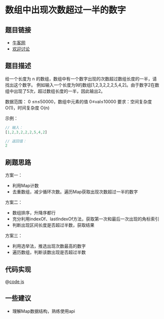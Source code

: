 # 数组中出现次数超过一半的数字

## 题目链接

- [牛客网](https://www.nowcoder.com/practice/e8a1b01a2df14cb2b228b30ee6a92163)
- [欢迎讨论]()

## 题目描述

给一个长度为 n 的数组，数组中有一个数字出现的次数超过数组长度的一半，请找出这个数字。
例如输入一个长度为9的数组[1,2,3,2,2,2,5,4,2]。由于数字2在数组中出现了5次，超过数组长度的一半，因此输出2。

数据范围： 0 ≤n≤50000，数组中元素的值 0≤val≤10000
要求：空间复杂度 O(1)，时间复杂度 O(n)

示例：

```js
// 输入：
[1,2,3,2,2,2,5,4,2]

// 返回值：
2
```

## 刷题思路

方案一：

- 利用Map计数
- 去重数组，减少循环次数。遍历Map获取出现次数超过一半的数字

方案二：

- 数组排序，升降序都行
- 充分利用indexOf、lastIndexOf方法，获取第一次和最后一次出现的角标索引
- 判断出现区间长度是否超过半数，获取结果

方案三：

- 利用选举法，推选出现次数最高的数字
- 遍历数组，判断该数出现是否超过半数

## 代码实现

@[code js](@code/algorithm/剑指/数学/moreThanHalfNum.js)

## 一些建议

- 理解Map数据结构，熟练使用api
